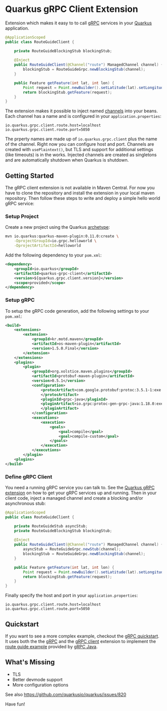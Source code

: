 # Quarkus gRPC Client Extension

Extension which makes it easy to to call [gRPC](https://grpc.io/) services in your [Quarkus](https://quarkus.io) application. 

```java
@ApplicationScoped
public class RouteGuideClient {

    private RouteGuideBlockingStub blockingStub;
    
    @Inject
    public RouteGuideClient(@Channel("route") ManagedChannel channel) {
        blockingStub = RouteGuideGrpc.newBlockingStub(channel);    
    }

    public Feature getFeature(int lat, int lon) {
        Point request = Point.newBuilder().setLatitude(lat).setLongitude(lon).build();
        return blockingStub.getFeature(request);
    }
}
```

The extension makes it possible to inject named [channels](https://grpc.io/docs/guides/concepts.html#channels) into your beans. Each channel has a name and is configured in your `application.properties`:

```properties
io.quarkus.grpc.client.route.host=localhost
io.quarkus.grpc.client.route.port=5050
``` 

The prperty names are made up of `io.quarkus.grpc.client` plus the name of the channel. Right now you can configure host and port. Channels are created with `usePlaintext()`, but TLS and support for additional settings (like timeouts) is in the works. Injected channels are created as singletons and are automatically shutdown when Quarkus is shutdown. 

## Getting Started

The gRPC client extension is not available in Maven Central. For now you have to clone the repository and install the extension in your local maven repository. Then follow these steps to write and deploy a simple hello world gRPC service:

### Setup Project

Create a new project using the Quarkus [archetype](https://quarkus.io/guides/getting-started-guide#bootstrapping-the-project):

```bash
mvn io.quarkus:quarkus-maven-plugin:0.11.0:create \
    -DprojectGroupId=io.grpc.helloworld \
    -DprojectArtifactId=helloworld
``` 

Add the following dependency to your `pom.xml`:

```xml
<dependency>
    <groupId>io.quarkus</groupId>
    <artifactId>quarkus-grpc-client</artifactId>
    <version>${quarkus.grpc.client.version}</version>
    <scope>provided</scope>
</dependency>
```

### Setup gRPC

To setup the gRPC code generation, add the following settings to your `pom.xml`:

```xml
<build>
    <extensions>
        <extension>
            <groupId>kr.motd.maven</groupId>
            <artifactId>os-maven-plugin</artifactId>
            <version>1.5.0.Final</version>
        </extension>
    </extensions>
    <plugins>
        <plugin>
            <groupId>org.xolstice.maven.plugins</groupId>
            <artifactId>protobuf-maven-plugin</artifactId>
            <version>0.5.1</version>
            <configuration>
                <protocArtifact>com.google.protobuf:protoc:3.5.1-1:exe:${os.detected.classifier}
                </protocArtifact>
                <pluginId>grpc-java</pluginId>
                <pluginArtifact>io.grpc:protoc-gen-grpc-java:1.18.0:exe:${os.detected.classifier}
                </pluginArtifact>
            </configuration>
            <executions>
                <execution>
                    <goals>
                        <goal>compile</goal>
                        <goal>compile-custom</goal>
                    </goals>
                </execution>
            </executions>
        </plugin>
    <plugins>
</build>
```

### Define gRPC Client

You need a running gRPC service you can talk to. See the [Quarkus gRPC extension](https://github.com/hpehl/quarkus-grpc-extension) on how to get your gRPC services up and running. Then in your client code, inject a managed channel and create a blocking and/or asynchronous stub:
 
```java
@ApplicationScoped
public class RouteGuideClient {

    private RouteGuideStub asyncStub;
    private RouteGuideBlockingStub blockingStub;
    
    @Inject
    public RouteGuideClient(@Channel("route") ManagedChannel channel) {
        asyncStub = RouteGuideGrpc.newStub(channel);
        blockingStub = RouteGuideGrpc.newBlockingStub(channel);    
    }

    public Feature getFeature(int lat, int lon) {
        Point request = Point.newBuilder().setLatitude(lat).setLongitude(lon).build();
        return blockingStub.getFeature(request);
    }
}
```

Finally specify the host and port in your `application.properties`:

```properties
io.quarkus.grpc.client.route.host=localhost
io.quarkus.grpc.client.route.port=5050
``` 

## Quickstart

If you want to see a more complex example, checkout the [gRPC quickstart](https://github.com/hpehl/quarkus-grpc-quickstart). It uses both the the [gRPC](https://github.com/hpehl/quarkus-grpc-extension) and the [gRPC client](https://github.com/hpehl/quarkus-grpc-client-extension) extension to implement the [route guide example](https://github.com/grpc/grpc-java/tree/v1.18.0/examples#grpc-examples) provided by [gRPC Java](https://github.com/grpc/grpc-java). 

## What's Missing

- TLS
- Better devmode support
- More configuration options

See also https://github.com/quarkusio/quarkus/issues/820

Have fun!
